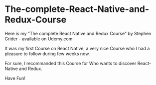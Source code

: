 # The-complete-React-Native-and-Redux-Course
Here is my "The complete React Native and Redux Course" by Stephen Grider - available on Udemy.com

It was my first Course on React Native, a very nice Course who I had a pleasure to follow during few weeks now.

For sure, I recommanded this Course for Who wants to discover React-Native and Redux.

Have Fun!

